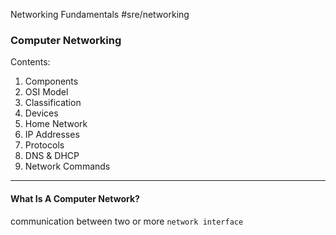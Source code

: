 Networking Fundamentals
#sre/networking

### Computer Networking

Contents:
1. Components
2. OSI Model
3. Classification
4. Devices
5. Home Network
6. IP Addresses 
7. Protocols
8. DNS & DHCP
9. Network Commands
---
#### What Is A Computer Network?
communication between two or more `network interface`
